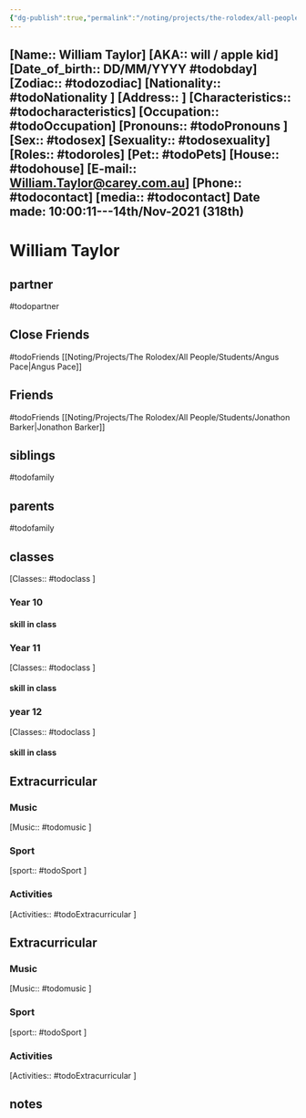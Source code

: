 ```yaml
---
{"dg-publish":true,"permalink":"/noting/projects/the-rolodex/all-people/students/william-taylor/","dgHomeLink":true,"dgPassFrontmatter":false}
---
```


[Name:: William Taylor]
[AKA:: will / apple kid]
[Date_of_birth:: DD/MM/YYYY #todobday] 
[Zodiac:: #todozodiac] 
[Nationality:: #todoNationality ]
[Address:: ]
[Characteristics::  #todocharacteristics]
[Occupation:: #todoOccupation]
[Pronouns:: #todoPronouns ]
[Sex:: #todosex]
[Sexuality:: #todosexuality]
[Roles:: #todoroles]
[Pet:: #todoPets]
[House:: #todohouse]
[E-mail:: <William.Taylor@carey.com.au>]
[Phone:: #todocontact]
[media:: #todocontact]
Date made: 10:00:11---14th/Nov-2021 (318th) 
---
# William Taylor
## partner
#todopartner
## Close Friends
#todoFriends
[[Noting/Projects/The Rolodex/All People/Students/Angus Pace|Angus Pace]]
## Friends
#todoFriends
[[Noting/Projects/The Rolodex/All People/Students/Jonathon Barker|Jonathon Barker]]
## siblings
#todofamily
## parents
#todofamily
## classes
[Classes:: #todoclass ]
### Year 10
#### skill in class
### Year 11
[Classes:: #todoclass ]
#### skill in class
### year 12
[Classes:: #todoclass ]
#### skill in class
## Extracurricular
### Music
[Music:: #todomusic ]
### Sport
[sport:: #todoSport ]
### Activities
[Activities:: #todoExtracurricular ]
## Extracurricular
### Music
[Music:: #todomusic ]
### Sport
[sport:: #todoSport ]
### Activities
[Activities:: #todoExtracurricular ]
## notes
